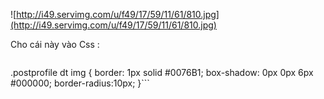 ![http://i49.servimg.com/u/f49/17/59/11/61/810.jpg](http://i49.servimg.com/u/f49/17/59/11/61/810.jpg)


Cho cái này vào Css :
> ```
  .postprofile dt img {
border: 1px solid #0076B1;
box-shadow: 0px 0px 6px #000000;
border-radius:10px;
}```